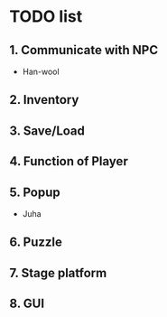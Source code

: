 # TODO list
## 1. Communicate with NPC
+ Han-wool
## 2. Inventory
## 3. Save/Load
## 4. Function of Player
## 5. Popup
+ Juha
## 6. Puzzle
## 7. Stage platform
## 8. GUI
